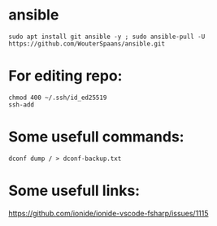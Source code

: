 # ansible
```
sudo apt install git ansible -y ; sudo ansible-pull -U https://github.com/WouterSpaans/ansible.git
```

# For editing repo:
```
chmod 400 ~/.ssh/id_ed25519
ssh-add
```

# Some usefull commands:
```
dconf dump / > dconf-backup.txt
```

# Some usefull links:
https://github.com/ionide/ionide-vscode-fsharp/issues/1115
